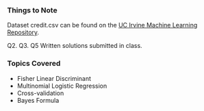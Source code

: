 ### Things to Note

Dataset credit.csv can be found on the [UC Irvine Machine Learning Repository](https://archive.ics.uci.edu/ml/datasets/statlog+(german+credit+data)).

Q2. Q3. Q5 Written solutions submitted in class. 

### Topics Covered
* Fisher Linear Discriminant
* Multinomial Logistic Regression
* Cross-validation
* Bayes Formula
